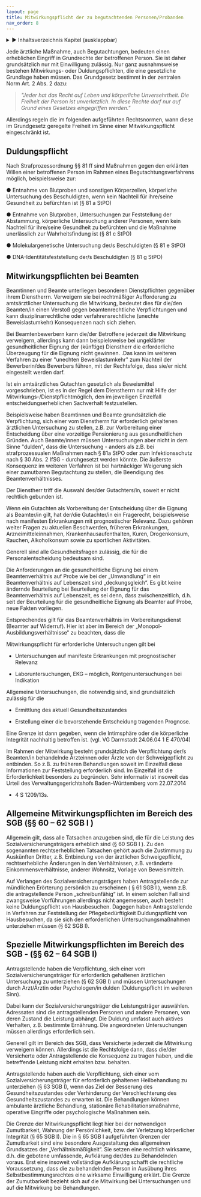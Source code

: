 ```yaml
---
layout: page
title: Mitwirkungspflicht der zu begutachtenden Personen/Probanden
nav_order: 8
---
```


<details markdown="block">
  <summary>
      &#9658; Inhaltsverzeichnis Kapitel (ausklappbar)
  </summary>

1. TOC
{:toc}
 </details>

   <p></p>


Jede ärztliche Maßnahme, auch Begutachtungen, bedeuten einen erheblichen
Eingriff in Grundrechte der betroffenen Person. Sie ist daher
grundsätzlich nur mit Einwilligung zulässig. Nur ganz ausnahmsweise
bestehen Mitwirkungs- oder Duldungspflichten, die eine gesetzliche
Grundlage haben müssen. Das Grundgesetz bestimmt in der zentralen Norm
Art. 2 Abs. 2 dazu:

> *"Jeder hat das Recht auf Leben und körperliche Unversehrtheit. Die
> Freiheit der Person ist unverletzlich. In diese Rechte darf nur auf
> Grund eines Gesetzes eingegriffen werden."*

Allerdings regeln die im folgenden aufgeführten Rechtsnormen, wann diese
im Grundgesetz geregelte Freiheit im Sinne einer Mitwirkungspflicht
eingeschränkt ist.

## Duldungspflicht

Nach Strafprozessordnung §§ 81 ff sind Maßnahmen gegen den erklärten
Willen einer betroffenen Person im Rahmen eines Begutachtungsverfahrens
möglich, beispielsweise zur:

● Entnahme von Blutproben und sonstigen Körperzellen, körperliche
Untersuchung des Beschuldigten, wenn kein Nachteil für ihre/seine
Gesundheit zu befürchten ist (§ 81 a StPO)

● Entnahme von Blutproben, Untersuchungen zur Feststellung der
Abstammung, körperliche Untersuchung anderer Personen, wenn kein
Nachteil für ihre/seine Gesundheit zu befürchten und die Maßnahme
unerlässlich zur Wahrheitsfindung ist (§ 81 c StPO)

● Molekulargenetische Untersuchung der/s Beschuldigten (§ 81 e StPO)

● DNA-Identitätsfeststellung der/s Beschuldigten (§ 81 g StPO)

## Mitwirkungspflichten bei Beamten

Beamtinnen und Beamte unterliegen besonderen Dienstpflichten gegenüber
ihrem Dienstherrn. Verweigern sie bei rechtmäßiger Aufforderung zu
amtsärztlicher Untersuchung die Mitwirkung, bedeutet dies für die/den
Beamten/in einen Verstoß gegen beamtenrechtliche Verpflichtungen und
kann disziplinarrechtliche oder verfahrensrechtliche (unechte
Beweislastumkehr) Konsequenzen nach sich ziehen.

Bei Beamtenbewerbern kann die/der Betroffene jederzeit die Mitwirkung
verweigern, allerdings kann dann beispielsweise bei ungeklärter
gesundheitlicher Eignung der (künftige) Dienstherr die erforderliche
Überzeugung für die Eignung nicht gewinnen. .Das kann im weiteren
Verfahren zu einer "unechten Beweislastumkehr" zum Nachteil der
Bewerberin/des Bewerbers führen, mit der Rechtsfolge, dass sie/er nicht
eingestellt werden darf.

Ist ein amtsärztliches Gutachten gesetzlich als Beweismittel
vorgeschrieben, ist es in der Regel dem Dienstherrn nur mit Hilfe der
Mitwirkungs-/Dienstpflichtmöglich, den im jeweiligen Einzelfall
entscheidungserheblichen Sachverhalt festzustellen.

Beispielsweise haben Beamtinnen und Beamte grundsätzlich die
Verpflichtung, sich einer vom Dienstherrn für erforderlich gehaltenen
ärztlichen Untersuchung zu stellen, z.B. zur Vorbereitung einer
Entscheidung über eine vorzeitige Pensionierung aus gesundheitlichen
Gründen. Auch Beamte/innen müssen Untersuchungen aber nicht in dem
Sinne "dulden", dass die Untersuchung - anders als z.B. bei
strafprozessualen Maßnahmen nach § 81a StPO oder zum Infektionsschutz
nach § 30 Abs. 2 IfSG - durchgesetzt werden könnte. Die äußerste
Konsequenz im weiteren Verfahren ist bei hartnäckiger Weigerung sich
einer zumutbaren Begutachtung zu stellen, die Beendigung des
Beamtenverhältnisses.

Der Dienstherr triff die Auswahl des/der Gutachters/in, soweit er nicht
rechtlich gebunden ist.

Wenn ein Gutachten als Vorbereitung der Entscheidung über die Eignung
als Beamter/in gilt, hat der/die Gutachter/in ein Fragerecht,
beispielsweise nach manifesten Erkrankungen mit prognostischer Relevanz.
Dazu gehören weiter Fragen zu aktuellen Beschwerden, früheren
Erkrankungen, Arzneimitteleinnahmen, Krankenhausaufenthalten, Kuren,
Drogenkonsum, Rauchen, Alkoholkonsum sowie zu sportlichen Aktivitäten.

Generell sind alle Gesundheitsfragen zulässig, die für die
Personalentscheidung bedeutsam sind.

Die Anforderungen an die gesundheitliche Eignung bei einem
Beamtenverhältnis auf Probe wie bei der „Umwandlung“ in ein
Beamtenverhältnis auf Lebenszeit sind „deckungsgleich“. Es gibt keine
ändernde Beurteilung bei Beurteilung der Eignung für das
Beamtenverhältnis auf Lebenszeit, es sei denn, dass zwischenzeitlich,
d.h. seit der Beurteilung für die gesundheitliche Eignung als Beamter
auf Probe, neue Fakten vorliegen.

Entsprechendes gilt für das Beamtenverhältnis im Vorbereitungsdienst
(Beamter auf Widerruf). Hier ist aber im Bereich der
„Monopol-Ausbildungsverhältnisse“ zu beachten, dass die

Mitwirkungspflicht für erforderliche Untersuchungen gilt bei

  - Untersuchungen auf manifeste Erkrankungen mit prognostischer
    Relevanz

  - Laboruntersuchungen, EKG – möglich, Röntgenuntersuchungen bei
    Indikation

Allgemeine Untersuchungen, die notwendig sind, sind grundsätzlich
zulässig für die

  - Ermittlung des aktuell Gesundheitszustandes

  - Erstellung einer die bevorstehende Entscheidung tragenden Prognose.

Eine Grenze ist dann gegeben, wenn die Intimsphäre oder die körperliche
Integrität nachhaltig betroffen ist. (vgl. VG Darmstadt 24.06.04 1 E
470/04)

Im Rahmen der Mitwirkung besteht grundsätzlich die Verpflichtung der/s
Beamten/in behandelnde Ärzteinnen oder Ärzte von der Schweigepflicht zu
entbinden. So z.B. zu früheren Behandlungen soweit im Einzelfall diese
Informationen zur Feststellung erforderlich sind. Im Einzelfall ist die
Erforderlichkeit besonders zu begründen. Sehr informativ ist insoweit
das Urteil des Verwaltungsgerichtshofs Baden-Württemberg vom 22.07.2014
- 4 S 1209/13s.

## Allgemeine Mitwirkungspflichten im Bereich des SGB (§§ 60 – 62 SGB I )

Allgemein gilt, dass alle Tatsachen anzugeben sind, die für die Leistung
des Sozialversicherungsträgers erheblich sind (§ 60 SGB I ). Zu den
sogenannten rechtserheblichen Tatsachen gehört auch die Zustimmung zu
Auskünften Dritter, z.B. Entbindung von der ärztlichen Schweigepflicht,
rechtserhebliche Änderungen in den Verhältnissen, z.B. veränderte
Einkommensverhältnisse, anderer Wohnsitz, Vorlage von Beweismitteln.

Auf Verlangen des Sozialversicherungsträgers haben Antragstellende zur
mündlichen Erörterung persönlich zu erscheinen ( § 61 SGB I ), wenn
z.B. die antragstellende Person „schreibunfähig“ ist. In einem solchen
Fall sind zwangsweise Vorführungen allerdings nicht angemessen, auch
besteht keine Duldungspflicht von Hausbesuchen. Dagegen haben
Antragstellende in Verfahren zur Feststellung der Pflegebedürftigkeit
Duldungspflicht von Hausbesuchen, da sie sich den erforderlichen
Untersuchungsmaßnahmen unterziehen müssen (§ 62 SGB I).

## Spezielle Mitwirkungspflichten im Bereich des SGB - (§§ 62 – 64 SGB I)

Antragstellende haben die Verpflichtung, sich einer vom
Sozialversicherungsträger für erforderlich gehaltenen ärztlichen
Untersuchung zu unterziehen (§ 62 SGB I) und müssen Untersuchungen durch
Arzt/Ärztin oder Psychologen/in dulden (Duldungspflicht im weiteren
Sinn).

Dabei kann der Sozialversicherungsträger die Leistungsträger auswählen.
Adressaten sind die antragstellenden Personen und andere Personen, von
deren Zustand die Leistung abhängt. Die Duldung umfasst auch aktives
Verhalten, z.B. bestimmte Ernährung. Die angeordneten Untersuchungen
müssen allerdings erforderlich sein.

Generell gilt im Bereich des SGB, dass Versicherte jederzeit die
Mitwirkung verweigern können. Allerdings ist die Rechtsfolge dann, dass
die/der Versicherte oder Antragstellende die Konsequenz zu tragen haben,
und die betreffende Leistung nicht erhalten bzw. behalten.

Antragstellende haben auch die Verpflichtung, sich einer vom
Sozialversicherungsträger für erforderlich gehaltenen Heilbehandlung zu
unterziehen (§ 63 SGB I), wenn das Ziel der Besserung des
Gesundheitszustandes oder Verhinderung der Verschlechterung des
Gesundheitszustandes zu erwarten ist. Die Behandlungen können ambulante
ärztliche Behandlung, stationäre Rehabilitationsmaßnahme, operative
Eingriffe oder psychologische Maßnahmen sein.

Die Grenze der Mitwirkungspflicht liegt hier bei der notwendigen
Zumutbarkeit, Wahrung der Persönlichkeit, bzw. der Verletzung
körperlicher Integrität (§ 65 SGB I). Die in § 65 SGB I aufgeführten
Grenzen der Zumutbarkeit sind eine besondere Ausgestaltung des
allgemeinen Grundsatzes der „Verhältnismäßigkeit“. Sie setzen eine
rechtlich wirksame, d.h. die gebotene umfassende, Aufklärung der/des zu
Behandelnden voraus. Erst eine insoweit vollständige Aufklärung schafft
die rechtliche Voraussetzung, dass die zu behandelnden Person in
Ausübung ihres Selbstbestimmungsrechtes eine wirksame Einwilligung
erklärt. Die Grenze der Zumutbarkeit bezieht sich auf die Mitwirkung
bei Untersuchungen und auf die Mitwirkung bei Behandlungen.
